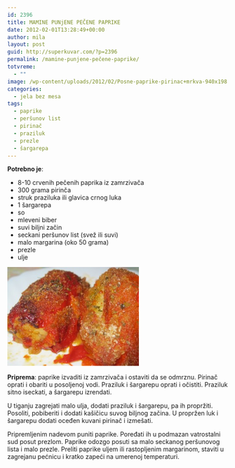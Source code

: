 ```yaml
---
id: 2396
title: MAMINE PUNjENE PEČENE PAPRIKE
date: 2012-02-01T13:28:49+00:00
author: mila
layout: post
guid: http://superkuvar.com/?p=2396
permalink: /mamine-punjene-pečene-paprike/
totvreme:
  - ""
image: /wp-content/uploads/2012/02/Posne-paprike-pirinac+mrkva-940x198.jpg
categories:
  - jela bez mesa
tags:
  - paprike
  - peršunov list
  - pirinač
  - praziluk
  - prezle
  - šargarepa
---
```

**Potrebno je**:

  * 8-10 crvenih pečenih paprika iz zamrzivača
  * 300 grama pirinča
  * struk praziluka ili glavica crnog luka
  * 1 šargarepa
  * so
  * mleveni biber
  * suvi biljni začin
  * seckani peršunov list (svež ili suvi)
  * malo margarina (oko 50 grama)
  * prezle
  * ulje

<img class="alignnone size-medium wp-image-2397" title="Posne paprike -pirinac+mrkva" src="/wp-content/uploads/2012/02/Posne-paprike-pirinac+mrkva-300x225.jpg" alt="" width="300" height="225" /> 

**Priprema**: paprike izvaditi iz zamrzivača i ostaviti da se odmrznu. Pirinač oprati i obariti u posoljenoj vodi. Praziluk i šargarepu oprati i očistiti. Praziluk sitno iseckati, a šargarepu izrendati.

U tiganju zagrejati malo ulja, dodati praziluk i šargarepu, pa ih propržiti. Posoliti, pobiberiti i dodati kašičicu suvog biljnog začina. U propržen luk i šargarepu dodati oceđen kuvani pirinač i izmešati.

Pripremljenim nadevom puniti paprike. Poređati ih u podmazan vatrostalni sud posut prezlom. Paprike odozgo posuti sa malo seckanog peršunovog lista i malo prezle. Preliti paprike uljem ili rastopljenim margarinom, staviti u zagrejanu pećnicu i kratko zapeći na umerenoj temperaturi.